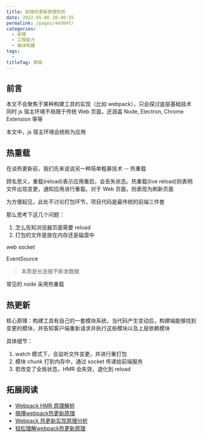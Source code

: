 ```yaml
---
title: 前端热更新原理剖析
date: 2022-05-06 20:40:35
permalink: /pages/44d04f/
categories: 
  - 前端
  - 工程能力
  - 编译构建
tags: 
  - 
titleTag: 草稿
---
```

## 前言

本文不会聚焦于某种构建工具的实现（比如 webpack），只会探讨底层基础技术
同时 js 宿主环境不局限于传统 Web 页面，还涵盖 Node, Electron, Chrome Extension 等等

本文中，js 宿主环境会统称为应用

## 热重载

在谈热更新前，我们先来说说另一种简单粗暴技术 -- 热重载

顾名思义，重载(reload)表示应用重启，会丢失状态。热重载(live reload)则表明文件出现变更，通知应用进行重载。对于 Web 页面，则表现为刷新页面

为方便起见，此处不讨论打包环节，项目代码是最传统的前端三件套

那么思考下这几个问题：
1. 怎么告知浏览器页面需要 reload
2. 打包的文件是放在内存还是磁盘中

web socket

EventSource
> 本质是长连接不断发数据

常见的 node 采用热重载

## 热更新

核心原理：构建工具有自己的一套模块系统，当代码产生变动后，构建端能够找到变更的模块，并告知客户端重新请求并执行这些模块以及上层依赖模块

具体细节：
1. watch 模式下，会监听文件变更，并进行重打包
2. 模块 chunk 打到内存中，通过 socket 传递给前端服务
3. 若改变了全局状态，HMR 会失效，退化到 reload

## 拓展阅读

- [Webpack HMR 原理解析](https://zhuanlan.zhihu.com/p/30669007)
- [搞懂webpack热更新原理](https://github.com/careteenL/webpack-hmr)
- [Webpack 热更新实现原理分析](https://zhuanlan.zhihu.com/p/30623057)
- [轻松理解webpack热更新原理](https://www.cnblogs.com/magicg/p/13679273.html)
